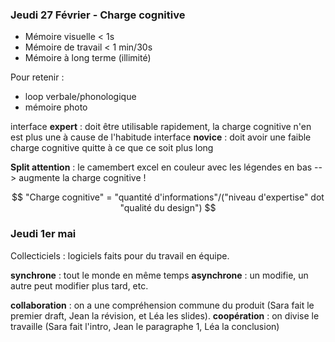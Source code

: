 ### Jeudi 27 Février - Charge cognitive

- Mémoire visuelle < 1s
- Mémoire de travail < 1 min/30s
- Mémoire à long terme (illimité)

Pour retenir :
- loop verbale/phonologique
- mémoire photo

interface **expert** : doit être utilisable rapidement, la charge cognitive n'en est plus une à cause de l'habitude
interface **novice** : doit avoir une faible charge cognitive quitte à ce que ce soit plus long

**Split attention** : le camembert excel en couleur avec les légendes en bas --> augmente la charge cognitive !

$$ "Charge cognitive" = "quantité d'informations"/("niveau d'expertise" dot "qualité du design") $$

### Jeudi 1er mai

Collecticiels : logiciels faits pour du travail en équipe.

**synchrone** : tout le monde en même temps
**asynchrone** : un modifie, un autre peut modifier plus tard, etc.

**collaboration** : on a une compréhension commune du produit (Sara fait le premier draft, Jean la révision, et Léa les slides).
**coopération** : on divise le travaille (Sara fait l'intro, Jean le paragraphe 1, Léa la conclusion)

